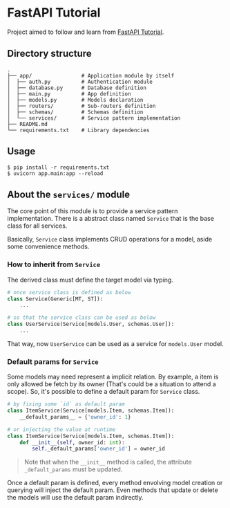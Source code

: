 # FastAPI Tutorial

Project aimed to follow and learn from [FastAPI Tutorial][fastapi-tutorial].

## Directory structure

```
.
├── app/                # Application module by itself
│  ├── auth.py          # Authentication module
│  ├── database.py      # Database definition
│  ├── main.py          # App definition
│  ├── models.py        # Models declaration
│  ├── routers/         # Sub-routers definition
│  ├── schemas/         # Schemas definition
│  └── services/        # Service pattern implementation
├── README.md
└── requirements.txt    # Library dependencies
```

## Usage

```
$ pip install -r requirements.txt
$ uvicorn app.main:app --reload
```

## About the `services/` module

The core point of this module is to provide a service pattern implementation.
There is a abstract class named `Service` that is the base class for all services.

Basically, `Service` class implements CRUD operations for a model, aside some convenience methods.

### How to inherit from `Service`

The derived class must define the target model via typing.

```python
# once service class is defined as below
class Service(Generic[MT, ST]):
    ...

# so that the service class can be used as below
class UserService(Service[models.User, schemas.User]):
    ...
```

That way, now `UserService` can be used as a service for `models.User` model.


### Default params for `Service`

Some models may need represent a implicit relation. By example, a item is only allowed be fetch by its owner (That's could be a situation to attend a scope). So, it's possible to define a default param for `Service` class.

```python
# by fixing some `id` as default param
class ItemService(Service[models.Item, schemas.Item]):
    __default_params__ = {'owner_id': 1}

# or injecting the value at runtime
class ItemService(Service[models.Item, schemas.Item]):
    def __init__(self, owner_id: int):
        self._default_params['owner_id'] = owner_id
```

> Note that when the `__init__` method is called, the attribute `_default_params` must be updated.

Once a default param is defined, every method envolving model creation or querying will inject the default param. Even methods that update or delete the models will use the default param indirectly.


[fastapi-tutorial]: https://fastapi.tiangolo.com/tutorial/